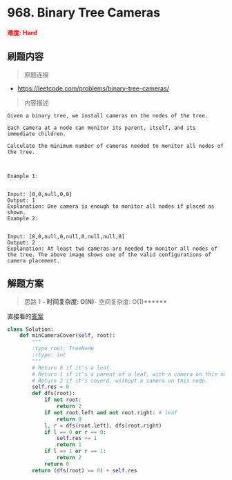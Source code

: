 # 968. Binary Tree Cameras

**<font color=red>难度: Hard</font>**

## 刷题内容

> 原题连接

* https://leetcode.com/problems/binary-tree-cameras/

> 内容描述

```
Given a binary tree, we install cameras on the nodes of the tree. 

Each camera at a node can monitor its parent, itself, and its immediate children.

Calculate the minimum number of cameras needed to monitor all nodes of the tree.

 

Example 1:


Input: [0,0,null,0,0]
Output: 1
Explanation: One camera is enough to monitor all nodes if placed as shown.
Example 2:


Input: [0,0,null,0,null,0,null,null,0]
Output: 2
Explanation: At least two cameras are needed to monitor all nodes of the tree. The above image shows one of the valid configurations of camera placement.
```

## 解题方案

> 思路 1
******- 时间复杂度: O(N)******- 空间复杂度: O(1)******


直接看的[答案](https://leetcode.com/problems/binary-tree-cameras/discuss/211180/JavaC%2B%2BPython-Greedy-DFS)

```python
class Solution:
    def minCameraCover(self, root):
        """
        :type root: TreeNode
        :rtype: int
        """
        # Return 0 if it's a leaf.
        # Return 1 if it's a parent of a leaf, with a camera on this node.
        # Return 2 if it's coverd, without a camera on this node.
        self.res = 0
        def dfs(root):
            if not root:
                return 2
            if not root.left and not root.right: # leaf
                return 0
            l, r = dfs(root.left), dfs(root.right)
            if l == 0 or r == 0:
                self.res += 1
                return 1
            if l == 1 or r == 1:
                return 2
            return 0
        return (dfs(root) == 0) + self.res
```
